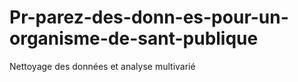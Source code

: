 # Pr-parez-des-donn-es-pour-un-organisme-de-sant-publique
Nettoyage des données et analyse multivarié
